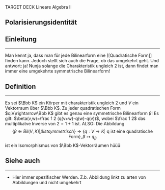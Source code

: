 
TARGET DECK
Lineare Algebra II

Polarisierungsidentität
--
## Einleitung
***
Man kennt ja, dass man für jede Bilinearform eine [[Quadratische Form]] finden kann. Jedoch stellt sich auch die Frage, ob das umgekehrt geht. Und antwort: ja! Nunja solange die Charakteristik ungleich 2 ist, dann findet man immer eine umgekehrte symmetrische Bilinearform!
## Definition
***
Es sei $\Bbb K$ ein Körper mit charakteristik ungleich 2 und $V$ ein Vektorraum über $\Bbb K$. Zu jeder quadratischen Form $q:V\rightarrow\Bbb K$ gibt es genau eine symmetrische Bilinearform $\beta$! Es gilt:
$\beta(v,w)=\frac 1 2 (q(v+w)-q(w)-q(v))$, wobei $\frac 1 2$ das multiplikatve Inverse von $2 = 1+1$ ist.
ALSO:
Die Abbildung
$$\{β ∈ Bil(V,K) | β ist symmetrisch\} → \{q : V → K | \text{ q ist eine quadratische Form}\}, β \mapsto q_β$$
ist ein Isomorphismus von $\Bbb K$-Vektorräumen hüüü

## Siehe auch
***
* Hier immer spezifischer Werden. Z.b. Abbildung linkt zu arten von Abbildungen und nicht umgekehrt